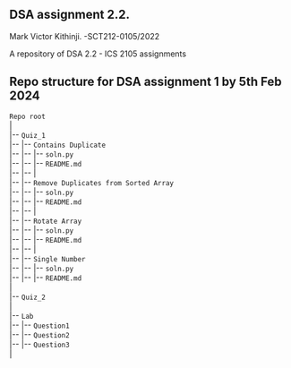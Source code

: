 ## DSA assignment 2.2. 

Mark Victor Kithinji. 
-SCT212-0105/2022


A repository of DSA 2.2 - ICS 2105 assignments

## Repo structure for DSA assignment 1 by 5th Feb 2024

`Repo root`  
|  
|-- `Quiz_1`  
|-- |-- `Contains Duplicate`  
|-- |-- |-- `soln.py`  
|-- |-- |-- `README.md`  
|-- |-- |  
|-- |-- `Remove Duplicates from Sorted Array`  
|-- |-- |-- `soln.py`  
|-- |-- |-- `README.md`  
|-- |-- |  
|-- |-- `Rotate Array`  
|-- |-- |-- `soln.py`  
|-- |-- |-- `README.md`  
|-- |-- |  
|-- |-- `Single Number`  
|-- |-- |-- `soln.py`  
|-- |-- |-- `README.md`  
|  
|-- `Quiz_2`  
|  
|-- `Lab`  
|-- |-- `Question1`  
|-- |-- `Question2`  
|-- |-- `Question3`  
|

